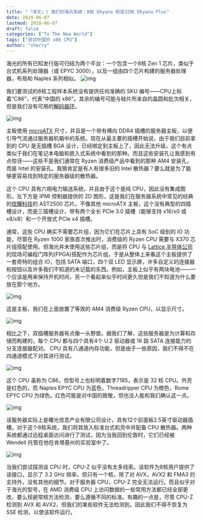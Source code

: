 ```yaml
---
title: "「译文」| 我们的海光系统：8核 Dhyana 和双32核 Dhyana Plus" 
date: 2020-06-07
lastmod: 2020-06-07
draft: false
categories: ["To The New World"]
tags: ["测试中国的 x86 CPU"]
author: "sherry"
---
```

海光的所有已知发行版可归结为两个平台：一个包含一个8核 Zen 1 芯片，类似于台式机系列处理器（或 EPYC 3000），以及一组由四个芯片构建的服务器处理器，布局和 Naples 系列相似。
![img](https://s1.ax1x.com/2020/06/07/t2jV9P.jpg)

<!--more-->

我们要测试的8核工程样本系统没有提供任何准确的 SKU 编号——CPU上标着“C86”，代表“中国的 x86”。其余的编号可能与硅片所来自的晶圆和批次相关，但是我们没有可用的[解码器环](https://en.wikipedia.org/wiki/Secret_decoder_ring)。

![img](https://s1.ax1x.com/2020/06/07/t2jktI.jpg)

主板使用 [microATX](https://en.wikipedia.org/wiki/MicroATX) 尺寸，并且是一个带有横向 DDR4 插槽的服务器主板，以便引导气流通过服务器机箱中的系统。现在从最主要的插槽开始说，由于我们目前拿到的 CPU 是无插槽 BGA 设计，已经绑定到主板上了，因此无法升级，这个有点类似于我们在笔记本电脑和嵌入式系统中看到的那种。而且这些安装孔让我感到有点惊讶——这些不是我们通常在 Ryzen 消费级产品中看到的那种 AM4 安装孔，而是 Intel 的安装孔。我猜肯定是有人有很多旧的 Intel 散热器？要么就是为了能够更容易找到特定的服务器级的散热器。

这个 CPU 具有六相电力输送系统，并且由于这个是纯 CPU，因此没有集成图形。左下方是 IPMI 控制器提供的 2D 图形，这是我们在服务器系统中常见的经典的[信驊科技](https://www.aspeedtech.com/)的 AST2500 芯片。不像其他 microATX 主板，这个没有典型的四插槽设计，而是三插槽设计，带有两个全长 PCIe 3.0 插槽（能够支持 x16/x0 或 x8/x8）和一个开放式 PCIe x4 插槽。

通常，这些 CPU 确实不需要芯片组，因为它们在芯片上具有 SoC 级别的 IO 功能，尽管在 Ryzen 1000 家族首次推出时，消费级的 Ryzen CPU 需要与 X370 芯片组搭配使用。但海光并未使用这些芯片组，而是将 CPU 与 [Lattice 半导体公司](https://www.latticesemi.com/)的现场可编程门阵列(FPGA)搭配作为芯片组。于是从整体上来看这个主板提供了一套奇特的组合 IO，包括 SATA 端口，四个双 LED 显示屏，许多自定义的连接器和按钮以及许多我们不知道的未记载的东西。例如，主板上似乎有两块电池——一个应该是用来保持开机时间，另一个看起来似乎时间更久但是我们不知道为什么要放在那个地方。

![img](https://s1.ax1x.com/2020/06/07/t2jZ1f.jpg)

这是主板，我们在上面放置了等效的 AM4 消费级 Ryzen CPU，以显示尺寸。

![img](https://s1.ax1x.com/2020/06/07/t2jAht.jpg)

相比之下，双插槽服务器有点像一头野兽。据我们了解，这些服务器是为计算和存储而构建的，每个 CPU 都与四个具有4个 U.2 驱动器或 16 路 SATA 连接能力的分支连接器配对。 CPU 具有八通道内存功能，但是由于一些原因，我们不得不在四通道模式下对其进行测试。

![img](https://s1.ax1x.com/2020/06/07/t2jFAA.jpg)

这个 CPU 虽称为 C86，但型号上也标明着数字7185，表示是 32 核 CPU。外壳是红色的，而 Naples EPYC CPU 为蓝色，Threadripper CPU 为橙色，Rome EPYC CPU 为绿色。红色可能是对中国的致敬，但也没人能和我们确认这一点。

![img](https://s1.ax1x.com/2020/06/07/t2jec8.jpg)

该服务器实际上是曙光信息产业有限公司设计，具有12个前面板2.5英寸驱动器插槽。对于这个8核系统，我们将其放入标准台式机壳中并配备 CPU 散热器。两种系统都通过远程桌面访问进行了测试，因为当我回到伦敦时，它们已经被 Wendell 托管在他在肯塔基州的实验室中了。

![img](https://s1.ax1x.com/2020/06/07/t2vp80.jpg)

当我们尝试探测该 CPU 时，CPU-Z 似乎没有太多线索。该软件为8核用户提供了该接口，显示了 3.2 GHz 频率，但只有一个核，除了对 AVX，AVX2 和 FMA3 的支持外，没有其他的细节。对于服务器 CPU，CPU-Z 完全无法运行。而且似乎对于海光的型号，在 AMD 消费级 CPU 上访问数据的一些常用方法都已经全部更改，要么规避常规方法检测，要么遵循不同的标准。有趣的一点是，尽管 CPU-Z 检测到 AVX 和 AVX2，但我们的某些软件无法检测到，因此我们不得不恢复为 SSE 检测，以使该软件运行。
